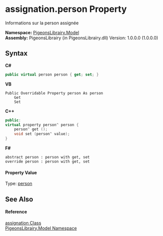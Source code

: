 # assignation.person Property 
 

Informations sur la person assignée

**Namespace:**&nbsp;<a href="740f9e4a-e251-715e-60bf-e906871d97b4">PigeonsLibrairy.Model</a><br />**Assembly:**&nbsp;PigeonsLibrairy (in PigeonsLibrairy.dll) Version: 1.0.0.0 (1.0.0.0)

## Syntax

**C#**<br />
``` C#
public virtual person person { get; set; }
```

**VB**<br />
``` VB
Public Overridable Property person As person
	Get
	Set
```

**C++**<br />
``` C++
public:
virtual property person^ person {
	person^ get ();
	void set (person^ value);
}
```

**F#**<br />
``` F#
abstract person : person with get, set
override person : person with get, set
```


#### Property Value
Type: <a href="a9ed19a7-a394-5e30-cca4-a3883320ea27">person</a>

## See Also


#### Reference
<a href="912fb7ce-cbcd-e571-4846-3144af127f9c">assignation Class</a><br /><a href="740f9e4a-e251-715e-60bf-e906871d97b4">PigeonsLibrairy.Model Namespace</a><br />